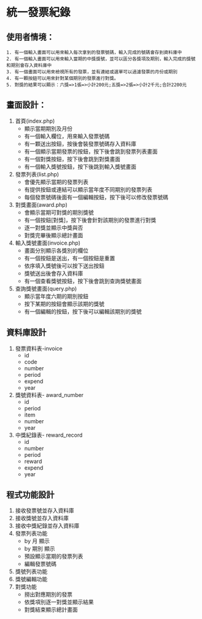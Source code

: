 # 統一發票紀錄
## 使用者情境：
```
1. 有一個輸入畫面可以用來輸入每次拿到的發票號碼，輸入完成的號碼會存到資料庫中
2. 有一個輸入畫面可以用來輸入當期的中獎獎號，並可以區分各獎項及期別，輸入完成的獎號和期別會存入資料庫中
3. 有一個畫面可以用來檢視所有的發票，並有連結或選單可以過濾發票的月份或期別
4. 有一顆按鈕可以用來針對某個期別的發票進行對獎。
5. 對獎的結果可以顯示：六獎=>1張=>小計200元;五獎=>2張=>小計2千元;合計2200元
```
## 畫面設計：
1. 首頁(index.php)
   - 顯示當期期別及月份
   - 有一個輸入欄位，用來輸入發票號碼
   - 有一顆送出按鈕，按後會裝發票號碼存入資料庫
   - 有一個顯示當期發票的按鈕，按下後會跳到發票列表畫面
   - 有一個對獎按鈕，按下後會跳到對獎畫面
   - 有一個輸入獎號按鈕，按下後跳到輸入獎號畫面
2. 發票列表(list.php)
   - 會優先顯示當期的發票列表
   - 有提供按鈕或連結可以顯示當年度不同期別的發票列表
   - 每個發票號碼後面有一個編輯按鈕，按下後可以修改發票號碼
3. 對獎畫面(award.php)
   - 會顯示當期可對獎的期別獎號
   - 有一個按鈕[對獎]，按下後會針對該期別的發票進行對獎
   - 逐一對獎並顯示中獎與否
   - 對獎完畢後顯示總計畫面
4. 輸入獎號畫面(invoice.php)
   - 畫面分別顯示各獎別的欄位
   - 有一個按鈕是送出，有一個按鈕是重置
   - 依序填入獎號後可以按下送出按鈕
   - 獎號送出後會存入資料庫
   - 有一個查看獎號按鈕，按下後會跳到查詢獎號畫面
5. 查詢獎號畫面(query.php)
   - 顯示當年度六期的期別按鈕
   - 按下某期的按鈕會顯示該期的獎號
   - 有一個編輯的按鈕，按下後可以編輯該期別的獎號
## 資料庫設計
1. 發票資料表-invoice
   - id
   - code
   - number
   - period
   - expend
   - year
2. 獎號資料表- award_number
   - id
   - period
   - item
   - number
   - year
3. 中獎紀錄表- reward_record
   - id
   - number
   - period
   - reward
   - expend
   - year
## 程式功能設計
1. 接收發票號並存入資料庫
2. 接收獎號並存入資料庫
3. 接收中獎紀錄並存入資料庫
4. 發票列表功能
   - by 月 顯示
   - by 期別 顯示
   - 預設顯示當期的發票列表
   - 編輯發票號碼
5. 獎號列表功能
6. 獎號編輯功能
7. 對獎功能
   - 撈出對應期別的發票
   - 依獎項別逐一對獎並顯示結果
   - 對獎結束顯示總計畫面